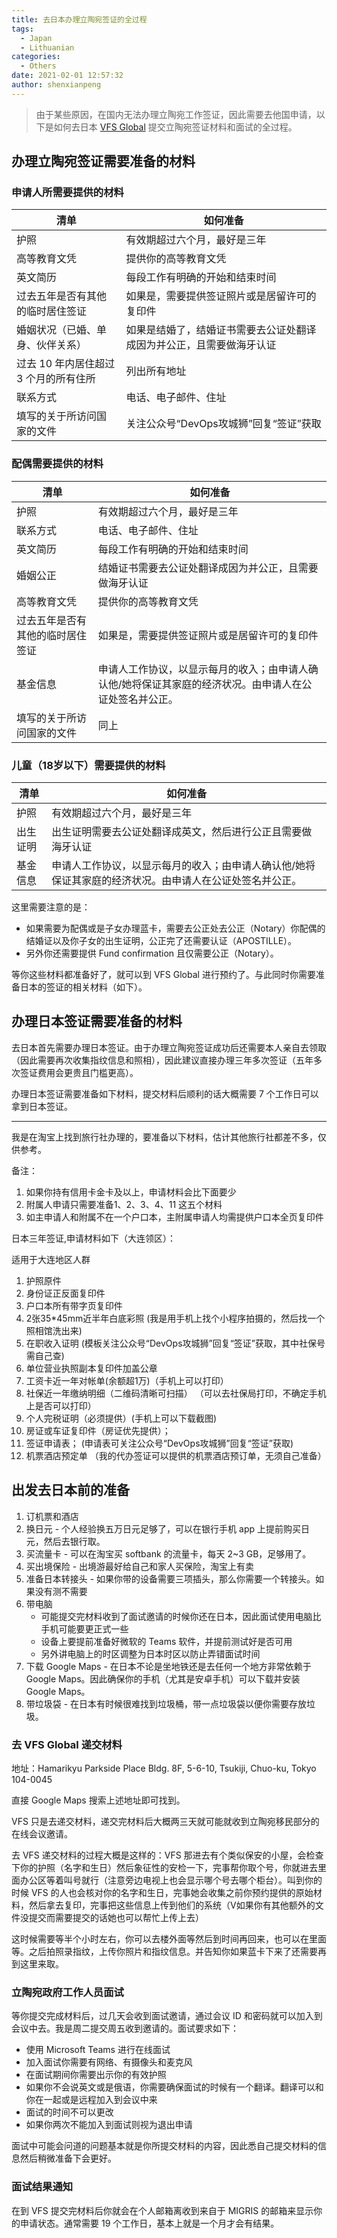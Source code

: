 ```yaml
---
title: 去日本办理立陶宛签证的全过程
tags:
  - Japan
  - Lithuanian
categories:
  - Others
date: 2021-02-01 12:57:32
author: shenxianpeng
---
```


> 由于某些原因，在国内无法办理立陶宛工作签证，因此需要去他国申请，以下是如何去日本 [VFS Global](https://www.vfsglobal.com/en/individuals/index.html) 提交立陶宛签证材料和面试的全过程。

## 办理立陶宛签证需要准备的材料

### 申请人所需要提供的材料

| 清单 | 如何准备  |
|---|---|
| 护照  | 有效期超过六个月，最好是三年 |
| 高等教育文凭 | 提供你的高等教育文凭 |
| 英文简历 | 每段工作有明确的开始和结束时间 |
| 过去五年是否有其他的临时居住签证 | 如果是，需要提供签证照片或是居留许可的复印件 |
| 婚姻状况（已婚、单身、伙伴关系）| 如果是结婚了，结婚证书需要去公证处翻译成因为并公正，且需要做海牙认证 |
| 过去 10 年内居住超过 3 个月的所有住所 | 列出所有地址 |
| 联系方式 | 电话、电子邮件、住址 |
| 填写的关于所访问国家的文件 | 关注公众号“DevOps攻城狮”回复“签证”获取 |


### 配偶需要提供的材料

| 清单 | 如何准备  |
|---|---|
| 护照  | 有效期超过六个月，最好是三年 |
| 联系方式 | 电话、电子邮件、住址 |
| 英文简历 | 每段工作有明确的开始和结束时间 |
| 婚姻公正| 结婚证书需要去公证处翻译成因为并公正，且需要做海牙认证 |
| 高等教育文凭 | 提供你的高等教育文凭 |
| 过去五年是否有其他的临时居住签证 | 如果是，需要提供签证照片或是居留许可的复印件 |
| 基金信息 | 申请人工作协议，以显示每月的收入；由申请人确认他/她将保证其家庭的经济状况。由申请人在公证处签名并公正。|
| 填写的关于所访问国家的文件 | 同上 |

### 儿童（18岁以下）需要提供的材料

| 清单 | 如何准备  |
|---|---|
| 护照  | 有效期超过六个月，最好是三年 |
| 出生证明 | 出生证明需要去公证处翻译成英文，然后进行公正且需要做海牙认证 |
| 基金信息 | 申请人工作协议，以显示每月的收入；由申请人确认他/她将保证其家庭的经济状况。由申请人在公证处签名并公正。|


这里需要注意的是：

* 如果需要为配偶或是子女办理蓝卡，需要去公正处去公正（Notary）你配偶的结婚证以及你子女的出生证明，公正完了还需要认证（APOSTILLE）。
* 另外你还需要提供 Fund confirmation 且仅需要公正（Notary）。

等你这些材料都准备好了，就可以到 VFS Global 进行预约了。与此同时你需要准备日本的签证的相关材料（如下）。

## 办理日本签证需要准备的材料

去日本首先需要办理日本签证。由于办理立陶宛签证成功后还需要本人亲自去领取（因此需要再次收集指纹信息和照相），因此建议直接办理三年多次签证（五年多次签证费用会更贵且门槛更高）。

办理日本签证需要准备如下材料，提交材料后顺利的话大概需要 7 个工作日可以拿到日本签证。

---

我是在淘宝上找到旅行社办理的，要准备以下材料，估计其他旅行社都差不多，仅供参考。

备注：

1. 如果你持有信用卡金卡及以上，申请材料会比下面要少
2. 附属人申请只需要准备1、2、3、4、11 这五个材料
3. 如主申请人和附属不在一个户口本，主附属申请人均需提供户口本全页复印件

日本三年签证,申请材料如下（大连领区）：

适用于大连地区人群

1. 护照原件
2. 身份证正反面复印件
3. 户口本所有带字页复印件
4. 2张35*45mm近半年白底彩照 (我是用手机上找个小程序拍摄的，然后找一个照相馆洗出来)
5. 在职收入证明 (模板关注公众号“DevOps攻城狮”回复“签证”获取，其中社保号需自己查)
6. 单位营业执照副本复印件加盖公章
7. 工资卡近一年对帐单(余额超1万)（手机上可以打印）
8. 社保近一年缴纳明细（二维码清晰可扫描） （可以去社保局打印，不确定手机上是否可以打印）
9. 个人完税证明（必须提供）(手机上可以下载截图)
10. 房证或车证复印件（房证优先提供）；
11. 签证申请表； (申请表可关注公众号“DevOps攻城狮”回复“签证”获取)
12. 机票酒店预定单 （我的代办签证可以提供的机票酒店预订单，无须自己准备）

## 出发去日本前的准备

1. 订机票和酒店
2. 换日元 - 个人经验换五万日元足够了，可以在银行手机 app 上提前购买日元，然后去银行取。
3. 买流量卡 - 可以在淘宝买 softbank 的流量卡，每天 2~3 GB，足够用了。
4. 买出境保险 - 出境游最好给自己和家人买保险，淘宝上有卖
5. 准备日本转接头 - 如果你带的设备需要三项插头，那么你需要一个转接头。如果没有测不需要
6. 带电脑
    * 可能提交完材料收到了面试邀请的时候你还在日本，因此面试使用电脑比手机可能要更正式一些
    * 设备上要提前准备好微软的 Teams 软件，并提前测试好是否可用
    * 另外讲电脑上的时区调整为日本时区以防止弄错面试时间
7. 下载 Google Maps - 在日本不论是坐地铁还是去任何一个地方非常依赖于 Google Maps。因此确保你的手机（尤其是安卓手机）可以下载并安装 Google Maps。
8. 带垃圾袋 - 在日本有时候很难找到垃圾桶，带一点垃圾袋以便你需要存放垃圾。


### 去 VFS Global 递交材料

地址：Hamarikyu Parkside Place Bldg. 8F, 5-6-10, Tsukiji, Chuo-ku, Tokyo 104-0045

直接 Google Maps 搜索上述地址即可找到。

VFS 只是去递交材料，递交完材料后大概两三天就可能就收到立陶宛移民部分的在线会议邀请。

去 VFS 递交材料的过程大概是这样的：VFS 那进去有个类似保安的小屋，会检查下你的护照（名字和生日）然后象征性的安检一下，完事帮你取个号，你就进去里面办公区等着叫号就行（注意旁边电视上也会显示哪个号去哪个柜台）。叫到你的时候 VFS 的人也会核对你的名字和生日，完事她会收集之前你预约提供的原始材料，然后拿去复印，完事把这些信息上传到他们的系统（V如果你有其他额外的文件没提交而需要提交的话她也可以帮忙上传上去）

这时候需要等半个小时左右，你可以去楼外面等然后到时间再回来，也可以在里面等。之后拍照录指纹，上传你照片和指纹信息。并告知你如果蓝卡下来了还需要再到这里来取。

### 立陶宛政府工作人员面试

等你提交完成材料后，过几天会收到面试邀请，通过会议 ID 和密码就可以加入到会议中去。我是周二提交周五收到邀请的。面试要求如下：

* 使用 Microsoft Teams 进行在线面试
* 加入面试你需要有网络、有摄像头和麦克风
* 在面试期间你需要出示你的有效护照
* 如果你不会说英文或是俄语，你需要确保面试的时候有一个翻译。翻译可以和你在一起或是远程加入到会议中来
* 面试的时间不可以更改
* 如果你两次不能加入到面试则视为退出申请

面试中可能会问道的问题基本就是你所提交材料的内容，因此悉自己提交材料的信息然后稍微准备下会更好。


### 面试结果通知

在到 VFS 提交完材料后你就会在个人邮箱离收到来自于 MIGRIS 的邮箱来显示你的申请状态。通常需要 19 个工作日，基本上就是一个月才会有结果。
